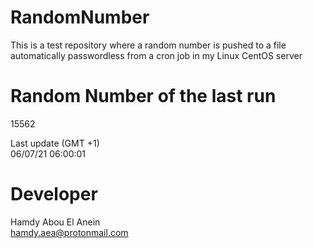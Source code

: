 # RandomNumber    
This is a test repository where a random number is pushed to a file automatically passwordless from a cron job in my Linux CentOS server    
# Random Number of the last run   
15562
      
Last update (GMT +1)    
06/07/21 06:00:01
# Developer    
Hamdy Abou El Anein   
hamdy.aea@protonmail.com

